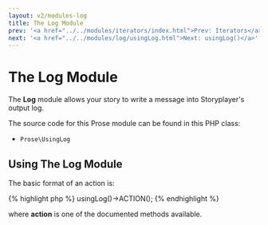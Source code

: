 ```yaml
---
layout: v2/modules-log
title: The Log Module
prev: '<a href="../../modules/iterators/index.html">Prev: Iterators</a>'
next: '<a href="../../modules/log/usingLog.html">Next: usingLog()</a>'
---
```


# The Log Module

The __Log__ module allows your story to write a message into Storyplayer's output log.

The source code for this Prose module can be found in this PHP class:

* `Prose\UsingLog`

## Using The Log Module

The basic format of an action is:

{% highlight php %}
usingLog()->ACTION();
{% endhighlight %}

where __action__ is one of the documented methods available.